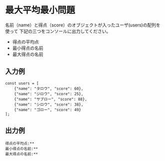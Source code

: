 # 最大平均最小問題

名前（name）と得点（score）のオブジェクトが入ったユーザ(users)の配列を使って
下記の三つをコンソールに出力してください。

- 得点の平均点
- 最小得点の名前
- 最大得点の名前

## 入力例

```
const users = [
    {"name": "タロウ", "score": 60},
    {"name": "ジロウ", "score": 25},
    {"name": "サブロー", "score": 88},
    {"name": "シロウ", "score": 38},
    {"name": "ゴロー", "score": 49}
];
```

## 出力例

```
得点の平均点:**
最小得点の名前:**
最大得点の名前:**
```

